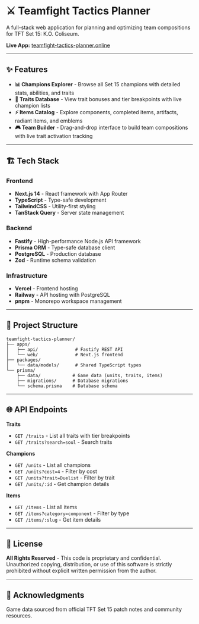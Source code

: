 # ⚔️ Teamfight Tactics Planner

A full-stack web application for planning and optimizing team compositions for TFT Set 15: K.O. Coliseum.

**Live App:** [teamfight-tactics-planner.online](https://teamfight-tactics-planner.online)

---

## ✨ Features

- **📊 Champions Explorer** - Browse all Set 15 champions with detailed stats, abilities, and traits
- **🎯 Traits Database** - View trait bonuses and tier breakpoints with live champion lists
- **⚡ Items Catalog** - Explore components, completed items, artifacts, radiant items, and emblems
- **🎮 Team Builder** - Drag-and-drop interface to build team compositions with live trait activation tracking

---

## 🏗️ Tech Stack

### Frontend
- **Next.js 14** - React framework with App Router
- **TypeScript** - Type-safe development
- **TailwindCSS** - Utility-first styling
- **TanStack Query** - Server state management

### Backend
- **Fastify** - High-performance Node.js API framework
- **Prisma ORM** - Type-safe database client
- **PostgreSQL** - Production database
- **Zod** - Runtime schema validation

### Infrastructure
- **Vercel** - Frontend hosting
- **Railway** - API hosting with PostgreSQL
- **pnpm** - Monorepo workspace management

---

## 📁 Project Structure
```
teamfight-tactics-planner/
├── apps/
│   ├── api/              # Fastify REST API
│   └── web/              # Next.js frontend
├── packages/
│   └── data/models/      # Shared TypeScript types
└── prisma/
    ├── data/            # Game data (units, traits, items)
    ├── migrations/      # Database migrations
    └── schema.prisma    # Database schema
```

---

## 🌐 API Endpoints

**Traits**
- `GET /traits` - List all traits with tier breakpoints
- `GET /traits?search=soul` - Search traits

**Champions**
- `GET /units` - List all champions
- `GET /units?cost=4` - Filter by cost
- `GET /units?trait=Duelist` - Filter by trait
- `GET /units/:id` - Get champion details

**Items**
- `GET /items` - List all items
- `GET /items?category=component` - Filter by type
- `GET /items/:slug` - Get item details

---

## 📄 License

**All Rights Reserved** - This code is proprietary and confidential. Unauthorized copying, distribution, or use of this software is strictly prohibited without explicit written permission from the author.

---

## 🙏 Acknowledgments

Game data sourced from official TFT Set 15 patch notes and community resources.
